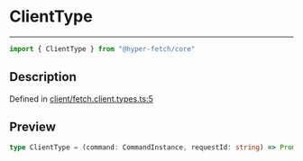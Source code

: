 

# ClientType

<div class="api-docs__separator" data-reactroot="">

---

</div><div class="api-docs__import" data-reactroot="">

```ts
import { ClientType } from "@hyper-fetch/core"
```

</div><div class="api-docs__section">

## Description

</div><div class="api-docs__description"><span class="api-docs__do-not-parse">



</span></div><p class="api-docs__definition">

Defined in [client/fetch.client.types.ts:5](https://github.com/BetterTyped/hyper-fetch/blob/4197368e/packages/core/src/client/fetch.client.types.ts#L5)

</p><div class="api-docs__section">

## Preview

</div><div class="api-docs__preview type single">

```ts
type ClientType = (command: CommandInstance, requestId: string) => Promise<ClientResponseType<any, any>>;
```

</div>